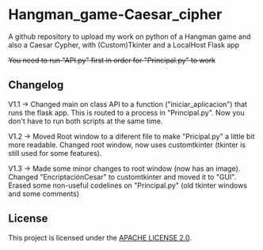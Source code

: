 # Hangman_game-Caesar_cipher

A github repository to upload my work on python of a Hangman game and also a Caesar Cypher, with (Custom)Tkinter and a LocalHost Flask app

~~You need to run "API.py" first in order for "Principal.py" to work~~

## Changelog
V1.1 -> Changed main on class API to a function ("iniciar_aplicacion") that runs the flask app. This is routed to a process in "Principal.py". Now you don't have to run both scripts at the same time.

V1.2 -> Moved Root window to a diferent file to make "Pricipal.py" a little bit more readable. Changed root window, now uses customtkinter (tkinter is still used for some features).

V1.3 -> Made some minor changes to root window (now has an image). Changed "EncriptaciónCesar" to customtkinter and moved it to "GUI". Erased some non-useful codelines on "Principal.py" (old tkinter windows and some comments)

## License
This project is licensed under the [APACHE LICENSE 2.0](LICENSE).
